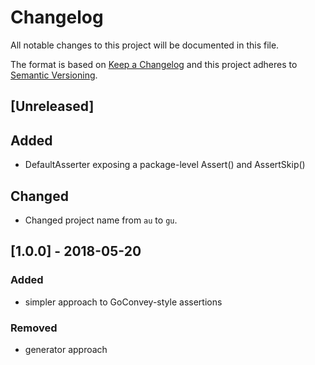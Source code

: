 # Changelog

All notable changes to this project will be documented in this file.

The format is based on [Keep a Changelog](http://keepachangelog.com/en/1.0.0/)
and this project adheres to [Semantic Versioning](http://semver.org/spec/v2.0.0.html).

## [Unreleased]
## Added
- DefaultAsserter exposing a package-level Assert() and AssertSkip()
## Changed
- Changed project name from `au` to `gu`.

## [1.0.0] - 2018-05-20
### Added
- simpler approach to GoConvey-style assertions
### Removed
- generator approach

